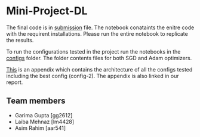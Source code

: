 # Mini-Project-DL

The final code is in [submission](https://github.com/Garimagupta85/Mini-Project-DL/blob/main/submission.ipynb) file. The notebook conataints the enitre code with the requirent installations. Please run the entire notebook to replicate the results. 

To run the configurations tested in the project run the notebooks in the [configs](https://github.com/Garimagupta85/Mini-Project-DL/tree/main/configs) folder. The folder contents files for both SGD and Adam optimizers. 

[This](https://github.com/Garimagupta85/Mini-Project-DL/blob/main/Appendix.md) is an appendix which contains the architecture of all the configs tested including the best config (config-2). The appendix is also linked in our report.

## Team members 
- Garima Gupta [gg2612]
- Laiba Mehnaz [lm4428]
- Asim Rahim [aar541]
